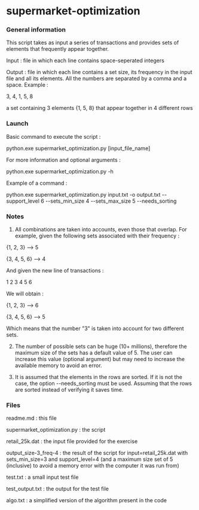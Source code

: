 # supermarket-optimization

### General information ###
This script takes as input a series of transactions and provides sets of elements that frequently appear together.

Input : file in which each line contains space-seperated integers

Output : file in which each line contains a set size, its frequency in the input file and all its elements. All the numbers are separated by a comma and a space. Example :

3, 4, 1, 5, 8

a set containing 3 elements {1, 5, 8} that appear together in 4 different rows

### Launch ###
Basic command to execute the script :

python.exe supermarket_optimization.py [input_file_name]

For more information and optional arguments :

python.exe supermarket_optimization.py -h

Example of a command :

python.exe supermarket_optimization.py input.txt -o output.txt --support_level 6 --sets_min_size 4 --sets_max_size 5 --needs_sorting

### Notes ###

1) All combinations are taken into accounts, even those that overlap. For example, given the following sets associated with their frequency :

{1, 2, 3} --> 5

{3, 4, 5, 6} --> 4

And given the new line of transactions :

1 2 3 4 5 6

We will obtain :

{1, 2, 3} --> 6

{3, 4, 5, 6} --> 5

Which means that the number "3" is taken into account for two different sets.

2) The number of possible sets can be huge (10+ millions), therefore the maximum size of the sets has a default value of 5. The user can increase this value (optional argument) but may need to increase the available memory to avoid an error. 

3) It is assumed that the elements in the rows are sorted. If it is not the case, the option --needs_sorting must be used. Assuming that the rows are sorted instead of verifying it saves time.

### Files ###

readme.md : this file

supermarket_optimization.py : the script

retail_25k.dat : the input file provided for the exercise

output_size-3_freq-4 : the result of the script for input=retail_25k.dat with sets_min_size=3 and support_level=4 (and a maximum size set of 5 (inclusive) to avoid a memory error with the computer it was run from)

test.txt : a small input test file

test_output.txt : the output for the test file

algo.txt : a simplified version of the algorithm present in the code
